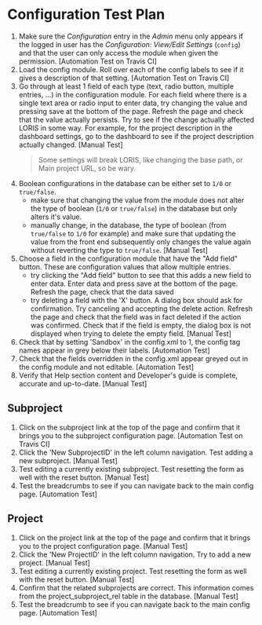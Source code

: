# Configuration Test Plan

1. Make sure the _Configuration_ entry in the _Admin_ menu only appears if the logged in 
user has the _Configuration: View/Edit Settings_ (`config`) and that the user can 
only access the module when given the permission.
  [Automation Test on Travis CI]
2. Load the config module. Roll over each of the config labels to see if it gives a 
description of that setting.
  [Automation Test on Travis CI]
3. Go through at least 1 field of each type (text, radio button, multiple entries, ...) 
in the configuration module. For each field where there is a single text area or 
radio input to enter data, try changing the value and pressing save at the bottom of 
the page. Refresh the page and check that the value actually persists. Try to see if 
the change actually affected LORIS in some way. For example, for the project description 
in the dashboard settings, go to the dashboard to see if the project description actually changed.
   [Manual Test]
   >Some settings will break LORIS, like changing the base path, or Main project 
 URL, so be wary.
4. Boolean configurations in the database can be either set to `1/0` or `true/false`.
   - make sure that changing the value from the module does not alter the type of 
   boolean (`1/0` or `true/false`) in the database but only alters it's value. 
   - manually change, in the database, the type of boolean (from `true/false` to `1/0`
    for example) and make sure that updating the value from the front end subsequently 
    only changes the value again without reverting the type to `true/false`.
  [Manual Test]
5. Choose a field in the configuration module that have the 
"Add field" button. These are configuration values that allow multiple entries. 
   - try clicking the "Add field" button to see that this adds a new field to enter 
   data. Enter data and press save at the bottom of the page. Refresh the page, check
   that the data saved
   - try deleting a field with the 'X' button. A dialog box should ask for confirmation.
   Try canceling and accepting the delete action.
   Refresh the page and check that the field was in fact deleted if the action was confirmed.
   Check that if the field is empty, the dialog box is not displayed when trying to delete the empty field.
  [Manual Test]
6. Check that by setting 'Sandbox' in the config.xml to 1, the config tag names 
appear in grey below their labels.
  [Automation Test]
7. Check that the fields overridden in the config.xml appear greyed out in the config 
module and not editable.
  [Automation Test]
8. Verify that Help section content and Developer's guide is complete, accurate and 
up-to-date.
  [Manual Test]
 
## Subproject

1. Click on the subproject link at the top of the page and confirm that it brings you
to the subproject configuration page.
  [Automation Test on Travis CI]
2. Click the 'New SubprojectID' in the left column navigation. Test adding a new 
subproject.
  [Manual Test]
3. Test editing a currently existing subproject. Test resetting the form as well with
the reset button.
  [Manual Test]
4. Test the breadcrumbs to see if you can navigate back to the main config page.
  [Automation Test]

## Project

1. Click on the project link at the top of the page and confirm that it brings you to
the project configuration page.
  [Manual Test]
2. Click the 'New ProjectID' in the left column navigation. Try to add a new project.
  [Manual Test]
3. Test editing a currently existing project. Test resetting the form as well with 
the reset button.
  [Manual Test]
4. Confirm that the related subprojects are correct. This information comes from the 
project_subproject_rel table in the database.
  [Manual Test]
5. Test the breadcrumb to see if you can navigate back to the main config page.
  [Automation Test]
